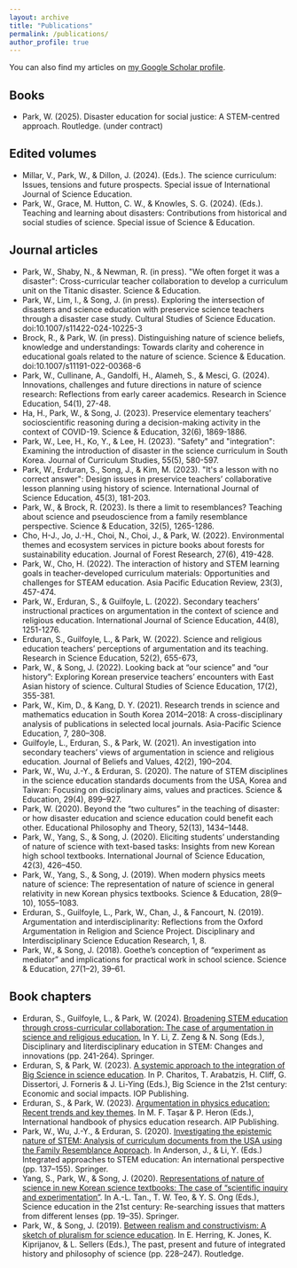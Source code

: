 ```yaml
---
layout: archive
title: "Publications"
permalink: /publications/
author_profile: true
---
```


You can also find my articles on <a href="{{site.author.googlescholar}}">my Google Scholar profile</a>. <br/>

## Books
* Park, W. (2025). Disaster education for social justice: A STEM-centred approach. Routledge. (under contract) <br/>

## Edited volumes
* Millar, V., Park, W., & Dillon, J. (2024). (Eds.). The science curriculum: Issues, tensions and future prospects. Special issue of International Journal of Science Education. <br/>
* Park, W., Grace, M. Hutton, C. W., & Knowles, S. G. (2024). (Eds.). Teaching and learning about disasters: Contributions from historical and social studies of science. Special issue of Science & Education.

## Journal articles
* Park, W., Shaby, N., & Newman, R. (in press). "We often forget it was a disaster": Cross-curricular teacher collaboration to develop a curriculum unit on the Titanic disaster. Science & Education. <br/>
* Park, W., Lim, I., & Song, J. (in press). Exploring the intersection of disasters and science education with preservice science teachers through a disaster case study. Cultural Studies of Science Education. doi:10.1007/s11422-024-10225-3 <br/>
* Brock, R., & Park, W. (in press). Distinguishing nature of science beliefs, knowledge and understandings: Towards clarity and coherence in educational goals related to the nature of science. Science & Education. doi:10.1007/s11191-022-00368-6 <br/>
* Park, W., Cullinane, A., Gandolfi, H., Alameh, S., & Mesci, G. (2024). Innovations, challenges and future directions in nature of science research: Reflections from early career academics. Research in Science Education, 54(1), 27-48. <br/>
* Ha, H., Park, W., & Song, J. (2023). Preservice elementary teachers’ socioscientific reasoning during a decision-making activity in the context of COVID-19. Science & Education, 32(6), 1869-1886. <br/>
* Park, W., Lee, H., Ko, Y., & Lee, H. (2023). "Safety" and "integration": Examining the introduction of disaster in the science curriculum in South Korea. Journal of Curriculum Studies, 55(5), 580-597. <br/>
* Park, W., Erduran, S., Song, J., & Kim, M. (2023). "It's a lesson with no correct answer": Design issues in preservice teachers’ collaborative lesson planning using history of science. International Journal of Science Education, 45(3), 181-203. <br/>
* Park, W., & Brock, R. (2023). Is there a limit to resemblances? Teaching about science and pseudoscience from a family resemblance perspective. Science & Education, 32(5), 1265-1286. <br/>
* Cho, H-J., Jo, J.-H., Choi, N., Choi, J., & Park, W. (2022). Environmental themes and ecosystem services in picture books about forests for sustainability education. Journal of Forest Research, 27(6), 419-428. <br/>
* Park, W., Cho, H. (2022). The interaction of history and STEM learning goals in teacher-developed curriculum materials: Opportunities and challenges for STEAM education. Asia Pacific Education Review, 23(3), 457-474. <br/>
* Park, W., Erduran, S., & Guilfoyle, L. (2022). Secondary teachers’ instructional practices on argumentation in the context of science and religious education. International Journal of Science Education, 44(8), 1251-1276. <br/>
* Erduran, S., Guilfoyle, L., & Park, W. (2022). Science and religious education teachers’ perceptions of argumentation and its teaching. Research in Science Education, 52(2), 655-673, <br/>
* Park, W., & Song, J. (2022). Looking back at “our science” and “our history”: Exploring Korean preservice teachers’ encounters with East Asian history of science. Cultural Studies of Science Education, 17(2), 355-381. <br/>
* Park, W., Kim, D., & Kang, D. Y. (2021). Research trends in science and mathematics education in South Korea 2014–2018: A cross-disciplinary analysis of publications in selected local journals. Asia-Pacific Science Education, 7, 280–308. <br/>
* Guilfoyle, L., Erduran, S., & Park, W. (2021). An investigation into secondary teachers’ views of argumentation in science and religious education. Journal of Beliefs and Values, 42(2), 190–204. <br/>
* Park, W., Wu, J.-Y., & Erduran, S. (2020). The nature of STEM disciplines in the science education standards documents from the USA, Korea and Taiwan: Focusing on disciplinary aims, values and practices. Science & Education, 29(4), 899–927. <br/> 
* Park, W. (2020). Beyond the “two cultures” in the teaching of disaster: or how disaster education and science education could benefit each other. Educational Philosophy and Theory, 52(13), 1434–1448. <br/>
* Park, W., Yang, S., & Song, J. (2020). Eliciting students’ understanding of nature of science with text-based tasks: Insights from new Korean high school textbooks. International Journal of Science Education, 42(3), 426–450. <br/>
* Park, W., Yang, S., & Song, J. (2019). When modern physics meets nature of science: The representation of nature of science in general relativity in new Korean physics textbooks. Science & Education, 28(9–10), 1055–1083. <br/>
* Erduran, S., Guilfoyle, L., Park, W., Chan, J., & Fancourt, N. (2019). Argumentation and interdisciplinarity: Reflections from the Oxford Argumentation in Religion and Science Project. Disciplinary and Interdisciplinary Science Education Research, 1, 8. <br/>
* Park, W., & Song, J. (2018). Goethe’s conception of “experiment as mediator” and implications for practical work in school science. Science & Education, 27(1–2), 39–61. <br/>

## Book chapters
* Erduran, S., Guilfoyle, L., & Park, W. (2024). [Broadening STEM education through cross-curricular collaboration: The case of argumentation in science and religious education.](https://doi.org/10.1007/978-3-031-52924-5_12) In Y. Li, Z. Zeng & N. Song (Eds.), Disciplinary and Iiterdisciplinary education in STEM: Changes and innovations (pp. 241-264). Springer.
* Erduran, S, & Park, W. (2023). [A systemic approach to the integration of Big Science in science education](https://doi.org/10.1088/978-0-7503-3631-4ch42). In P. Charitos, T. Arabatzis, H. Cliff, G. Dissertori, J. Forneris & J. Li-Ying (Eds.), Big Science in the 21st century: Economic and social impacts. IOP Publishing. 
* Erduran, S., & Park, W. (2023). [Argumentation in physics education: Recent trends and key themes](https://doi.org/10.1063/9780735425477_016). In M. F. Taşar & P. Heron (Eds.), International handbook of physics education research. AIP Publishing. 
* Park, W., Wu, J.-Y., & Erduran, S. (2020). [Investigating the epistemic nature of STEM: Analysis of curriculum documents from the USA using the Family Resemblance Approach](https://doi.org/10.1007/978-3-030-52229-2_8). In Anderson, J., & Li, Y. (Eds.) Integrated approaches to STEM education: An international perspective (pp. 137–155). Springer. 
* Yang, S., Park, W., & Song, J. (2020). [Representations of nature of science in new Korean science textbooks: The case of “scientific inquiry and experimentation”](https://doi.org/10.1007/978-981-15-5155-0_2). In A.-L. Tan., T. W. Teo, & Y. S. Ong (Eds.), Science education in the 21st century: Re-searching issues that matters from different lenses (pp. 19–35). Springer. 
* Park, W., & Song, J. (2019). [Between realism and constructivism: A sketch of pluralism for science education](https://doi.org/10.4324/9781351214827-14). In E. Herring, K. Jones, K. Kiprijanov, & L. Sellers (Eds.), The past, present and future of integrated history and philosophy of science (pp. 228–247). Routledge. 